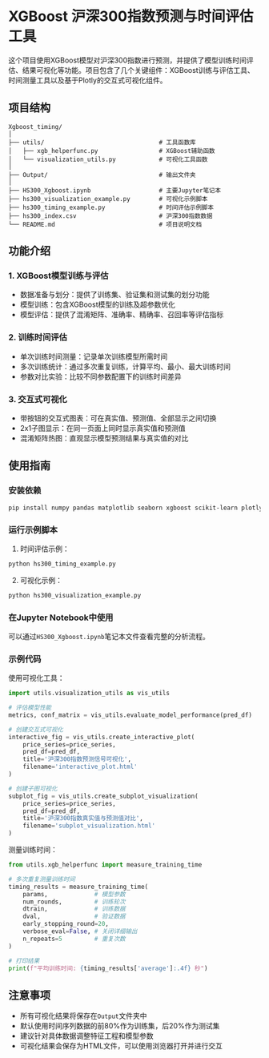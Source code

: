 # XGBoost 沪深300指数预测与时间评估工具

这个项目使用XGBoost模型对沪深300指数进行预测，并提供了模型训练时间评估、结果可视化等功能。项目包含了几个关键组件：XGBoost训练与评估工具、时间测量工具以及基于Plotly的交互式可视化组件。

## 项目结构

```
Xgboost_timing/
│
├── utils/                                # 工具函数库
│   ├── xgb_helperfunc.py                 # XGBoost辅助函数
│   └── visualization_utils.py            # 可视化工具函数
│
├── Output/                               # 输出文件夹
│
├── HS300_Xgboost.ipynb                   # 主要Jupyter笔记本
├── hs300_visualization_example.py        # 可视化示例脚本
├── hs300_timing_example.py               # 时间评估示例脚本
├── hs300_index.csv                       # 沪深300指数数据
└── README.md                             # 项目说明文档
```

## 功能介绍

### 1. XGBoost模型训练与评估

- 数据准备与划分：提供了训练集、验证集和测试集的划分功能
- 模型训练：包含XGBoost模型的训练及超参数优化
- 模型评估：提供了混淆矩阵、准确率、精确率、召回率等评估指标

### 2. 训练时间评估

- 单次训练时间测量：记录单次训练模型所需时间
- 多次训练统计：通过多次重复训练，计算平均、最小、最大训练时间
- 参数对比实验：比较不同参数配置下的训练时间差异

### 3. 交互式可视化

- 带按钮的交互式图表：可在真实值、预测值、全部显示之间切换
- 2x1子图显示：在同一页面上同时显示真实值和预测值
- 混淆矩阵热图：直观显示模型预测结果与真实值的对比

## 使用指南

### 安装依赖

```bash
pip install numpy pandas matplotlib seaborn xgboost scikit-learn plotly optuna
```

### 运行示例脚本

1. 时间评估示例：

```bash
python hs300_timing_example.py
```

2. 可视化示例：

```bash
python hs300_visualization_example.py
```

### 在Jupyter Notebook中使用

可以通过`HS300_Xgboost.ipynb`笔记本文件查看完整的分析流程。

### 示例代码

使用可视化工具：

```python
import utils.visualization_utils as vis_utils

# 评估模型性能
metrics, conf_matrix = vis_utils.evaluate_model_performance(pred_df)

# 创建交互式可视化
interactive_fig = vis_utils.create_interactive_plot(
    price_series=price_series, 
    pred_df=pred_df, 
    title='沪深300指数预测信号可视化',
    filename='interactive_plot.html'
)

# 创建子图可视化
subplot_fig = vis_utils.create_subplot_visualization(
    price_series=price_series, 
    pred_df=pred_df,
    title='沪深300指数真实值与预测值对比',
    filename='subplot_visualization.html'
)
```

测量训练时间：

```python
from utils.xgb_helperfunc import measure_training_time

# 多次重复测量训练时间
timing_results = measure_training_time(
    params,             # 模型参数
    num_rounds,         # 训练轮次 
    dtrain,             # 训练数据
    dval,               # 验证数据
    early_stopping_round=20,
    verbose_eval=False, # 关闭详细输出
    n_repeats=5         # 重复次数
)

# 打印结果
print(f"平均训练时间: {timing_results['average']:.4f} 秒")
```

## 注意事项

- 所有可视化结果将保存在`Output`文件夹中
- 默认使用时间序列数据的前80%作为训练集，后20%作为测试集
- 建议针对具体数据调整特征工程和模型参数
- 可视化结果会保存为HTML文件，可以使用浏览器打开并进行交互 